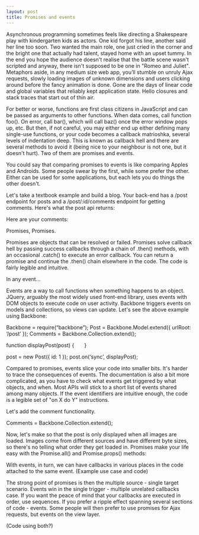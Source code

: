 ```yaml
---
layout: post
title: Promises and events
---
```


Asynchronous programming sometimes feels like directing a Shakespeare play with kindergarten kids as actors. One kid forgot his line, another said her line too soon. Two wanted the main role, one just cried in the corner and the bright one that actually had talent, stayed home with an upset tummy. In the end you hope the audience doesn't realise that the battle scene wasn't scripted and anyway, there isn't supposed to be one in "Romeo and Juliet". Metaphors aside, in any medium size web app, you’ll stumble on unruly Ajax requests, slowly loading images of unknown dimensions and users clicking around before the fancy animation is done. Gone are the days of linear code and global variables that reliably kept application state. Hello closures and stack traces that start out of thin air.


For better or worse, functions are first class citizens in JavaScript and can be passed as arguments to other functions. When data comes, call function foo(). On error, call bar(), which will call baz() once the error window pops up, etc. But then, if not careful, you may either end up either defining many single-use functions, or your code becomes a callback matrioshka, several levels of indentation deep. This is known as callback hell and there are several methods to avoid it (being nice to your neighbour is not one, but it doesn't hurt). Two of them are promises and events.


You could say that comparing promises to events is like comparing Apples and Androids. Some people swear by the first, while some prefer the other. Either can be used for some applications, but each lets you do things the other doesn't.


Let's take a textbook example and build a blog. Your back-end has a /post endpoint for posts and a /post/:id/comments endpoint for getting comments. Here's what the post api returns:


Here are your comments:


Promises, Promises.


Promises are objects that can be resolved or failed. Promises solve callback hell by passing success callbacks through a chain of .then() methods, with an occasional .catch() to execute an error callback. You can return a promise and continue the .then() chain elsewhere in the code. The code is fairly legible and intuitive.


In any event...


Events are a way to call functions when something happens to an object. JQuery, arguably the most widely used front-end library, uses events with DOM objects to execute code on user activity. Backbone triggers events on models and collections, so views can update. Let's see the above example using Backbone:


Backbone = require(“backbone”);
Post = Backbone.Model.extend({ urlRoot: ‘/post’ });
Comments = Backbone.Collection.extend();


function displayPost(post) {
     
} 


post = new Post({ id: 1 });
post.on(‘sync’, displayPost);


Compared to promises, events slice your code into smaller bits. It's harder to trace the consequences of events. The documentation is also a bit more complicated, as you have to check what events get triggered by what objects, and when. Most APIs will stick to a short list of events shared among many objects. If the event identifiers are intuitive enough, the code is a legible set of "on X do Y" instructions.


Let's add the comment functionality.


Comments = Backbone.Collection.extend();


Now, let's make so that the post is only displayed when all images are loaded. Images come from different sources and have different byte sizes, so there's no telling what order they get loaded in. Promises make your life easy with the Promise.all() and Promise.props() methods:


With events, in turn, we can have callbacks in various places in the code attached to the same event. (Example use case and code)


The strong point of promises is then the multiple source - single target scenario. Events win in the single trigger - multiple unrelated callbacks case. If you want the peace of mind that your callbacks are executed in order, use sequences. If you prefer a ripple effect spanning several sections of code - events. Some people will then prefer to use promises for Ajax requests, but events on the view layer.


(Code using both?)





